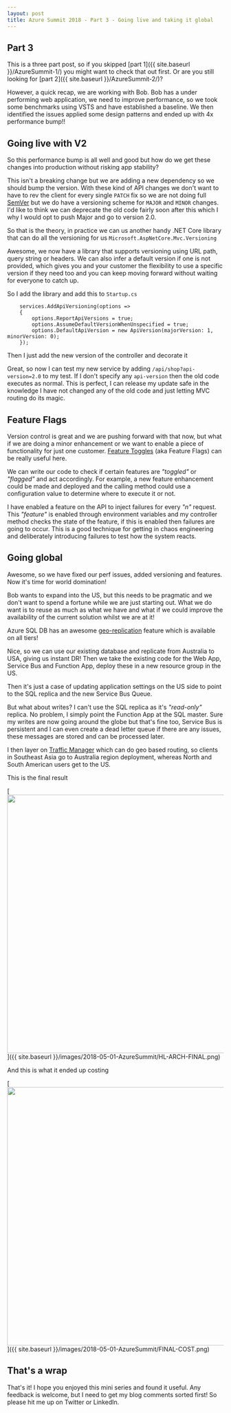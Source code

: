 ```yaml
---
layout: post
title: Azure Summit 2018 - Part 3 - Going live and taking it global
---
```


## Part 3

This is a three part post, so if you skipped [part 1]({{ site.baseurl }}/AzureSummit-1/) you might want to check that out first. Or are you still looking for [part 2]({{ site.baseurl }}/AzureSummit-2/)?

However, a quick recap, we are working with Bob. Bob has a under performing web application, we need to improve performance, so we took some benchmarks using VSTS and have established a baseline. We then identified the issues applied some design patterns and ended up with 4x performance bump!!

## Going live with V2

So this performance bump is all well and good but how do we get these changes into production without risking app stability?

This isn't a breaking change but we are adding a new dependency so we should bump the version. With these kind of API changes we don't want to have to rev the client for every single `PATCH` fix so we are not doing full [SemVer](https://docs.microsoft.com/en-us/dotnet/core/versions/#semantic-versioning) but we do have a versioning scheme for `MAJOR` and `MINOR` changes. I'd like to think we can deprecate the old code fairly soon after this which I why I would opt to push Major and go to version 2.0.

So that is the theory, in practice we can us another handy .NET Core library that can do all the versioning for us `Microsoft.AspNetCore.Mvc.Versioning`

Awesome, we now have a library that supports versioning using URL path, query string or headers. We can also infer a default version if one is not provided, which gives you and your customer the flexibility to use a specific version if they need too and you can keep moving forward without waiting for everyone to catch up.

So I add the library and add this to `Startup.cs`

```
    services.AddApiVersioning(options =>
    {
        options.ReportApiVersions = true;
        options.AssumeDefaultVersionWhenUnspecified = true;
        options.DefaultApiVersion = new ApiVersion(majorVersion: 1, minorVersion: 0);
    });
```

Then I just add the new version of the controller and decorate it

<script src="https://gist.github.com/msimpsonnz/ec1bb5fb560aa1fad7862aaf8bd20056.js"></script>

Great, so now I can test my new service by adding `/api/shop?api-version=2.0` to my test. If I don't specify any `api-version` then the old code executes as normal. This is perfect, I can release my update safe in the knowledge I have not changed any of the old code and just letting MVC routing do its magic.

## Feature Flags ##

Version control is great and we are pushing forward with that now, but what if we are doing a minor enhancement or we want to enable a piece of functionality for just one customer. [Feature Toggles](https://martinfowler.com/articles/feature-toggles.html) (aka Feature Flags) can be really useful here.

We can write our code to check if certain features are *"toggled"* or *"flagged"* and act accordingly. For example, a new feature enhancement could be made and deployed and the calling method could use a configuration value to determine where to execute it or not.

I have enabled a feature on the API to inject failures for every *"n"* request. This *"feature"* is enabled through environment variables and my controller method checks the state of the feature, if this is enabled then failures are going to occur. This is a good technique for getting in chaos engineering and deliberately introducing failures to test how the system reacts.

<script src="https://gist.github.com/msimpsonnz/08b10461dc1f0200b503883f1b9b1458.js"></script>

## Going global ##

Awesome, so we have fixed our perf issues, added versioning and features. Now it's time for world domination!

Bob wants to expand into the US, but this needs to be pragmatic and we don't want to spend a fortune while we are just starting out. What we do want is to reuse as much as what we have and what if we could improve the availability of the current solution whilst we are at it!

Azure SQL DB has an awesome [geo-replication](https://docs.microsoft.com/en-us/azure/sql-database/sql-database-geo-replication-overview) feature which is available on all tiers!

Nice, so we can use our existing database and replicate from Australia to USA, giving us instant DR! Then we take the existing code for the Web App, Service Bus and Function App, deploy these in a new resource group in the US.

Then it's just a case of updating application settings on the US side to point to the SQL replica and the new Service Bus Queue.

But what about writes? I can't use the SQL replica as it's *"read-only"* replica. No problem, I simply point the Function App at the SQL master. Sure my writes are now going around the globe but that's fine too, Service Bus is persistent and I can even create a dead letter queue if there are any issues, these messages are stored and can be processed later.

I then layer on [Traffic Manager](https://docs.microsoft.com/en-us/azure/traffic-manager/traffic-manager-overview) which can do geo based routing, so clients in Southeast Asia go to Australia region deployment, whereas North and South American users get to the US.

This is the final result

[<img src="{{ site.baseurl }}/images/2018-05-01-AzureSummit/HL-ARCH-FINAL.png" style="width: 600px;"/>]({{ site.baseurl }}/images/2018-05-01-AzureSummit/HL-ARCH-FINAL.png)

And this is what it ended up costing

[<img src="{{ site.baseurl }}/images/2018-05-01-AzureSummit/FINAL-COST.png" style="width: 600px;"/>]({{ site.baseurl }}/images/2018-05-01-AzureSummit/FINAL-COST.png)

## That's a wrap ##

That's it! I hope you enjoyed this mini series and found it useful. Any feedback is welcome, but I need to get my blog comments sorted first! So please hit me up on Twitter or LinkedIn.